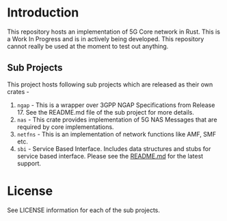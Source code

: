 # Introduction

This repository hosts an implementation of 5G Core network in Rust. This is a Work In Progress and is in actively being developed. This repository cannot really be used at the moment to test out anything.

## Sub Projects

This project hosts following sub projects which are released as their own crates -

1. `ngap` - This is a wrapper over 3GPP NGAP Specifications from Release 17. See the README.md file of the sub project for more details.
2. `nas` - This crate provides implementation of 5G NAS Messages that are required by core implementations.
3. `netfns` - This is an implementation of network functions like AMF, SMF  etc.
4. `sbi` - Service Based Interface. Includes data structures and stubs for service based interface. Please see the [README.md](https://github.com/gabhijit/taxila/blob/main/sbi/README.md) for the latest support.

# License

See LICENSE information for each of the sub projects.
